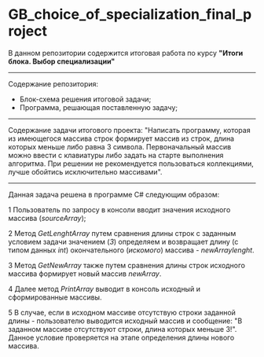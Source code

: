 # GB_choice_of_specialization_final_project
В данном репозитории содержится итоговая работа по курсу **"Итоги блока. Выбор специализации"**
***
Содержание репозитория:
* Блок-схема решения итоговой задачи;
* Программа, решающая поставленную задачу;
***
Содержание задачи итогового проекта:
"Написать программу, которая из имеющегося массива строк формирует массив из строк, длина которых меньше либо равна 3 символа. 
Первоначальный массив можно ввести с клавиатуры либо задать на старте выполнения алгоритма. При решении не рекомендуется пользоваться коллекциями, 
лучше обойтись исключительно массивами".
***
Данная задача решена в программе С# следующим образом:

1 Пользователь по запросу в консоли вводит значения исходного массива (*sourceArray*);

2 Метод *GetLenghtArray* путем сравнения длины строк с заданным условием задачи значением (*3*) определяем и возвращает длину (с типом данных *int*) окончательного (*искомого*) массива - *newArraylenght*.

3 Метод *GetNewArray* также путем сравнения длины строк исходного массива формирует новый массив *newArray*.

4 Далее метод *PrintArray* выводит в консоль исходный и сформированные массивы.

5 В случае, если в исходном массиве отсутствую строки заданной длины - пользователю выводится исходный массив и сообщение: "В заданном массиве отсутствуют строки, длина которых меньше 3!". Данное условие проверяется на этапе определения длины нового массива.